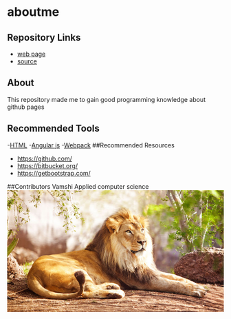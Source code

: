 # aboutme

## Repository Links
- [web page](https://github.com/vamshiredd/aboutme)
- [source](https://vamshiredd.github.io/aboutme/)

## About
This repository made me to gain good programming knowledge about github pages
## Recommended Tools
-[HTML](https://www.w3schools.com/html/html_intro.asp)
-[Angular js](https://www.w3schools.com/angular/angular_intro.asp)
-[Webpack](https://webpack.js.org/)
##Recommended Resources
- https://github.com/
- https://bitbucket.org/
- https://getbootstrap.com/

##Contributors
Vamshi
Applied computer science
![vscode image](https://github.com/vamshiredd/aboutme/blob/master/Vamshi.jpg "Example local image")
